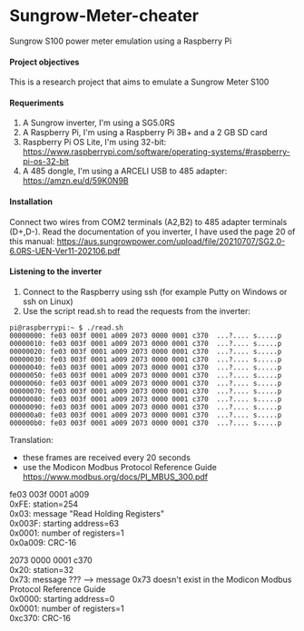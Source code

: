 # Sungrow-Meter-cheater
Sungrow S100 power meter emulation using a Raspberry Pi

#### Project objectives
This is a research project that aims to emulate a Sungrow Meter S100

#### Requeriments
1. A Sungrow inverter, I'm using a SG5.0RS
2. A Raspberry Pi, I'm using a Raspberry Pi 3B+ and a 2 GB SD card
3. Raspberry Pi OS Lite, I'm using 32-bit: https://www.raspberrypi.com/software/operating-systems/#raspberry-pi-os-32-bit
4. A 485 dongle, I'm using a ARCELI USB to 485 adapter: https://amzn.eu/d/59K0N9B

#### Installation
Connect two wires from COM2 terminals (A2,B2) to 485 adapter terminals (D+,D-). Read the documentation of you inverter, I have used the page 20 of this manual:  https://aus.sungrowpower.com/upload/file/20210707/SG2.0-6.0RS-UEN-Ver11-202106.pdf

#### Listening to the inverter
1. Connect to the Raspberry using ssh (for example Putty on Windows or ssh on Linux) 
2. Use the script read.sh to read the requests from the inverter:
```
pi@raspberrypi:~ $ ./read.sh 
00000000: fe03 003f 0001 a009 2073 0000 0001 c370  ...?.... s.....p
00000010: fe03 003f 0001 a009 2073 0000 0001 c370  ...?.... s.....p
00000020: fe03 003f 0001 a009 2073 0000 0001 c370  ...?.... s.....p
00000030: fe03 003f 0001 a009 2073 0000 0001 c370  ...?.... s.....p
00000040: fe03 003f 0001 a009 2073 0000 0001 c370  ...?.... s.....p
00000050: fe03 003f 0001 a009 2073 0000 0001 c370  ...?.... s.....p
00000060: fe03 003f 0001 a009 2073 0000 0001 c370  ...?.... s.....p
00000070: fe03 003f 0001 a009 2073 0000 0001 c370  ...?.... s.....p
00000080: fe03 003f 0001 a009 2073 0000 0001 c370  ...?.... s.....p
00000090: fe03 003f 0001 a009 2073 0000 0001 c370  ...?.... s.....p
000000a0: fe03 003f 0001 a009 2073 0000 0001 c370  ...?.... s.....p
000000b0: fe03 003f 0001 a009 2073 0000 0001 c370  ...?.... s.....p
```
Translation:
- these frames are received every 20 seconds
- use the Modicon Modbus Protocol Reference Guide https://www.modbus.org/docs/PI_MBUS_300.pdf

fe03 003f 0001 a009<br>
0xFE: station=254<br>
0x03: message "Read Holding Registers"<br>
0x003F: starting address=63<br>
0x0001: number of registers=1<br>
0x0a009: CRC-16<br>

2073 0000 0001 c370<br>
0x20: station=32<br>
0x73: message ??? --> message 0x73 doesn't exist in the Modicon Modbus Protocol Reference Guide<br>
0x0000: starting address=0<br>
0x0001: number of registers=1<br>
0xc370: CRC-16<br>

